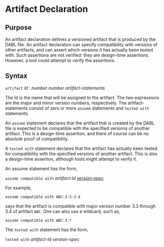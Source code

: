 # Artifact Declaration

## Purpose

An artifact declaration defines a versioned artifact that is produced by the DABL
file. An artifact declaration can specify compatibility with versions of other
artifacts, and can assert which versions it has actually been tested with.
Such assertions are not verified: they are design-time assertions. However, a
tool could attempt to verify the assertions.

## Syntax

`artifact` *Id* : *number*.*number* *artifact-statements*

The Id is the name that will be assigned to the artifact. The two expressions
are the major and minor version numbers, respectively. The artifact-statements
consist of zero or more `assume` statements and `tested with` statements.

An `assume` statement declares that the artifact that is created by the DABL file
is expected to be compatible with the specified versions of another artifact.
This is a design-time assertion, and there of course can be no absolute proof of
compatibility.

A `tested with` statement declares that the artifact has actually been tested
for compatibility with the specified versions of another artifact. This is also
a design-time assertion, although tools might attempt to verify it.

An assume statement has the form,

`assume compatible with` *artifact-Id* [*version-spec*](version_spec.md)

For example,

```
assume compatible with ABC:3.3-3.4
```

says that the artifact is compatible with major version number 3.3 through 3.4
of artifact `ABC`. One can also use a wildcard, such as,

```
assume compatible with ABC:3.*
```

The `tested with` statement has the form,

`tested with` *artifact-Id* *version-spec*

